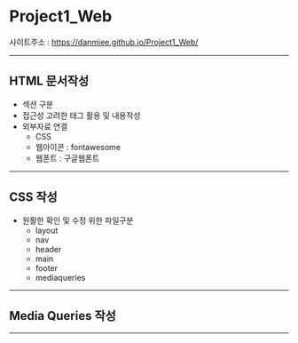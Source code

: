 # Project1_Web
사이트주소 : https://danmiee.github.io/Project1_Web/

<hr/>

## HTML 문서작성
* 섹션 구분
* 접근성 고려한 태그 활용 및 내용작성
* 외부자료 연결
  + CSS
  + 웹아이콘 : fontawesome
  + 웹폰트 : 구글웹폰트

<hr/>

## CSS 작성
* 원활한 확인 및 수정 위한 파일구분
  + layout
  + nav
  + header
  + main
  + footer
  + mediaqueries

<hr/>

## Media Queries 작성

<hr/>
